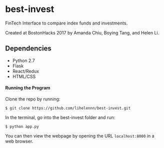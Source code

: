 # best-invest
FinTech Interface to compare index funds and investments.

Created at BostonHacks 2017 by Amanda Chiu, Boying Tang, and Helen Li.

## Dependencies
- Python 2.7
- Flask
- React/Redux
- HTML/CSS

#### Running the Program
Clone the repo by running:
```
$ git clone https://github.com/lihelennn/best-invest.git
```
In the terminal, go into the best-invest folder and run:
```
$ python app.py
```
You can then view the webpage by opening the URL `localhost:8000` in a web browser.
